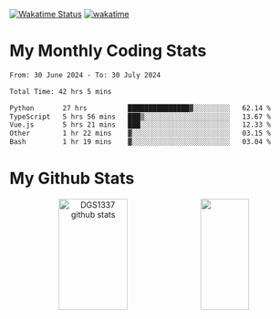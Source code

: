 [![Wakatime Status](https://github.com/noopurphalak/noopurphalak/workflows/wakatime-status-update/badge.svg)](https://github.com/noopurphalak/noopurphalak/actions/workflows/main.yml)
[![wakatime](https://wakatime.com/badge/user/80ace140-ef40-4fdd-b8ed-f3be3d2e1aea.svg)](https://wakatime.com/@80ace140-ef40-4fdd-b8ed-f3be3d2e1aea)

# My Monthly Coding Stats

<!--START_SECTION:waka-->

```txt
From: 30 June 2024 - To: 30 July 2024

Total Time: 42 hrs 5 mins

Python       27 hrs          ███████████████▓░░░░░░░░░   62.14 %
TypeScript   5 hrs 56 mins   ███▒░░░░░░░░░░░░░░░░░░░░░   13.67 %
Vue.js       5 hrs 21 mins   ███░░░░░░░░░░░░░░░░░░░░░░   12.33 %
Other        1 hr 22 mins    ▓░░░░░░░░░░░░░░░░░░░░░░░░   03.15 %
Bash         1 hr 19 mins    ▓░░░░░░░░░░░░░░░░░░░░░░░░   03.04 %
```

<!--END_SECTION:waka-->

# My Github Stats
<div style="text-align: center;">
  <img width="49%" height="195px" src="https://github-readme-stats-sigma-five.vercel.app/api?username=noopurphalak&show_icons=true&count_private=true&hide_border=true&title_color=ecf2f8&icon_color=0d1117&text_color=FFFFFF&bg_color=0d1117" alt="DGS1337 github stats" />
  <img width="41%" height="195px" src="https://github-readme-stats-sigma-five.vercel.app/api/top-langs/?username=noopurphalak&layout=compact&hide_border=true&title_color=ecf2f8&text_color=FFFFFF&bg_color=0d1117" />
</div>
